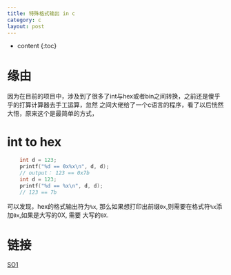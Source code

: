 ```yaml
---
title: 特殊格式输出 in c
category: c
layout: post
---
```

* content
{:toc}

# 缘由
因为在目前的项目中，涉及到了很多了int与hex或者bin之间转换，之前还是傻乎乎的打算计算器去手工运算，忽然
之间大佬给了一个c语言的程序，看了以后恍然大悟，原来这个是最简单的方式，

# int to hex

```c
    int d = 123;
    printf("%d == 0x%x\n", d, d);
    // output： 123 == 0x7b
    int d = 123;
    printf("%d == %x\n", d, d);
    // 123 == 7b
```
可以发现，hex的格式输出符为`%x`,  那么如果想打印出前缀`0x`,则需要在格式符`%x`添加`0x`,如果是大写的0X, 需要
大写的`0X`.

# 链接
[SO1](https://stackoverflow.com/questions/3464194/how-can-i-convert-an-integer-to-a-hexadecimal-string-in-c/3464376)

